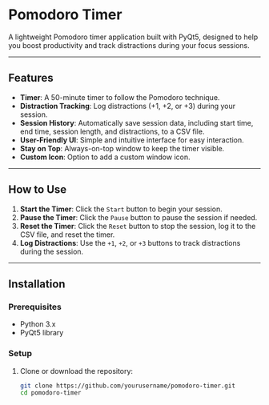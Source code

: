 # Pomodoro Timer

A lightweight Pomodoro timer application built with PyQt5, designed to help you boost productivity and track distractions during your focus sessions.

---

## Features

- **Timer**: A 50-minute timer to follow the Pomodoro technique.
- **Distraction Tracking**: Log distractions (+1, +2, or +3) during your session.
- **Session History**: Automatically save session data, including start time, end time, session length, and distractions, to a CSV file.
- **User-Friendly UI**: Simple and intuitive interface for easy interaction.
- **Stay on Top**: Always-on-top window to keep the timer visible.
- **Custom Icon**: Option to add a custom window icon.

---

## How to Use

1. **Start the Timer**: Click the `Start` button to begin your session.
2. **Pause the Timer**: Click the `Pause` button to pause the session if needed.
3. **Reset the Timer**: Click the `Reset` button to stop the session, log it to the CSV file, and reset the timer.
4. **Log Distractions**: Use the `+1`, `+2`, or `+3` buttons to track distractions during the session.

---

## Installation

### Prerequisites

- Python 3.x
- PyQt5 library

### Setup

1. Clone or download the repository:
   ```bash
   git clone https://github.com/yourusername/pomodoro-timer.git
   cd pomodoro-timer
